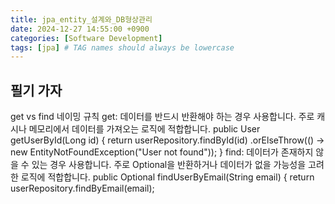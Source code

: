 ```yaml
---
title: jpa_entity_설계와_DB형상관리
date: 2024-12-27 14:55:00 +0900
categories: [Software Development]
tags: [jpa] # TAG names should always be lowercase
---
```


## 필기 가자

get vs find 네이밍 규칙
get:
데이터를 반드시 반환해야 하는 경우 사용합니다.
주로 캐시나 메모리에서 데이터를 가져오는 로직에 적합합니다.
public User getUserById(Long id) {
    return userRepository.findById(id)
        .orElseThrow(() -> new EntityNotFoundException("User not found"));
}
​
find:
데이터가 존재하지 않을 수 있는 경우 사용합니다.
주로 Optional을 반환하거나 데이터가 없을 가능성을 고려한 로직에 적합합니다.
public Optional<User> findUserByEmail(String email) {
    return userRepository.findByEmail(email);
